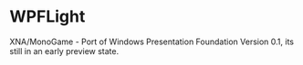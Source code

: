 WPFLight
========

XNA/MonoGame - Port of Windows Presentation Foundation
Version 0.1, its still in an early preview state.
